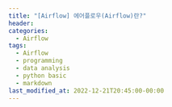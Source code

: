```yaml
---
title: "[Airflow] 에어플로우(Airflow)란?"
header:
categories:
  - Airflow
tags:
  - Airflow
  - programming
  - data analysis
  - python basic
  - markdown
last_modified_at: 2022-12-21T20:45:00-00:00
---
```

